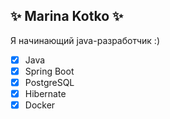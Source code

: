 ## ✨ Marina Kotko ✨
Я начинающий java-разработчик :)

- [x] Java
- [x] Spring Boot
- [x] PostgreSQL
- [x] Hibernate
- [x] Docker
<!--
**MarinaKS/MarinaKS** is a ✨ _special_ ✨ repository because its `README.md` (this file) appears on your GitHub profile.

Here are some ideas to get you started:

- 🔭 I’m currently working on ...
- 🌱 I’m currently learning ...
- 👯 I’m looking to collaborate on ...
- 🤔 I’m looking for help with ...
- 💬 Ask me about ...
- 📫 How to reach me: ...
- 😄 Pronouns: ...
- ⚡ Fun fact: ...
-->
